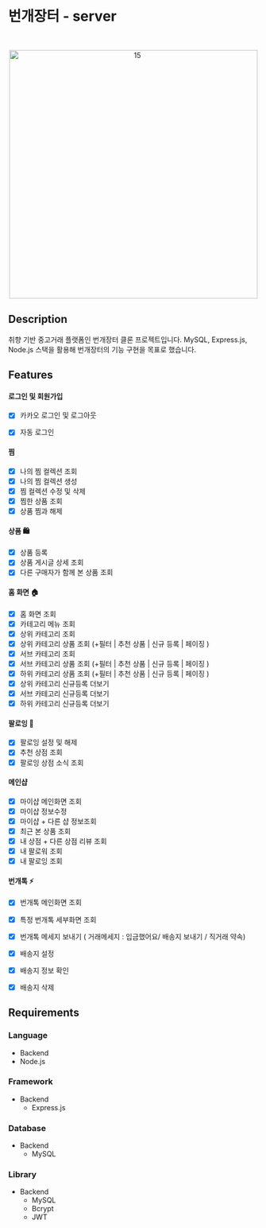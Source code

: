 # 번개장터 - server
<br/>
<p align="center">
  <img width="500" alt="15" src="https://api.seumlaw.com/images/seum_2b0c6bd440ca4a23a5ce5830026d67b0.jpg">
</p>

## Description

취향 기반 중고거래 플랫폼인 번개장터 클론 프로젝트입니다. MySQL, Express.js, Node.js 스택을 활용해 번개장터의 기능 구현을 목표로 했습니다.


## Features

#### 로그인 및 회원가입
   - [X] 카카오 로그인 및 로그아웃
   - [X] 자동 로그인

 
#### 찜 
   - [X] 나의 찜 컬렉션 조회
   - [X] 나의 찜 컬렉션 생성
   - [X] 찜 컬렉션 수정 및 삭제
   - [X] 찜한 상품 조회
   - [X] 상품 찜과 해제

#### 상품 🛍
   - [X] 상품 등록
   - [X] 상품 게시글 상세 조회
   - [X] 다른 구매자가 함께 본 상품 조회

#### 홈 화면 🏠
   - [X] 홈 화면 조회
   - [X] 카테고리 메뉴 조회
   - [X] 상위 카테고리 조회
   - [X] 상위 카테고리 상품 조회 (+필터 | 추천 상품 | 신규 등록 | 페이징 )
   - [X] 서브 카테고리 조회
   - [X] 서브 카테고리 상품 조회 (+필터 | 추천 상품 | 신규 등록 | 페이징 )
   - [X] 하위 카테고리 상품 조회 (+필터 | 추천 상품 | 신규 등록 | 페이징 )
   - [X] 상위 카테고리 신규등록 더보기
   - [X] 서브 카테고리 신규등록 더보기
   - [X] 하위 카테고리 신규등록 더보기
   
#### 팔로잉 💛
   - [X] 팔로잉 설정 및 해제
   - [X] 추천 상점 조회
   - [X] 팔로잉 상점 소식 조회
    
#### 메인샵
   - [X] 마이샵 메인화면 조회
   - [X] 마이샵 정보수정
   - [X] 마이샵 + 다른 샵 정보조회
   - [X] 최근 본 상품 조회
   - [X] 내 상점 + 다른 상점 리뷰 조회
   - [X] 내 팔로워 조회
   - [X] 내 팔로잉 조회

#### 번개톡 ⚡️
   - [X] 번개톡 메인화면 조회
   - [X] 특정 번개톡 세부화면 조회
   - [X] 번개톡 메세지 보내기 ( 거래메세지 : 입금했어요/ 배송지 보내기 / 직거래 약속)
   - [X] 배송지 설정
   - [X] 배송지 정보 확인
   - [X] 배송지 삭제


## Requirements

### Language
 - Backend
  - Node.js
  
### Framework
- Backend
  - Express.js
  
### Database
- Backend
  - MySQL
  
### Library
- Backend
  - MySQL
  - Bcrypt
  - JWT
